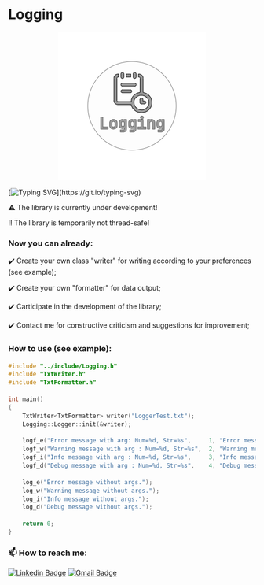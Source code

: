 # Logging
<p align="center">
    <img src="./logo.png" width="300px" height="300px" />
</p>

[![Typing SVG](https://readme-typing-svg.herokuapp.com?duration=5005&color=03B61F&multiline=true&width=600&lines=Very+simple+logging+library+implementation!)](https://git.io/typing-svg)

<p align="center"></p>

:warning: The library is currently under development!

:bangbang: The library is temporarily not thread-safe!

### Now you can already:
:heavy_check_mark: Create your own class "writer" for writing according to your preferences (see example);

:heavy_check_mark: Create your own "formatter" for data output;

:heavy_check_mark: Carticipate in the development of the library;

:heavy_check_mark: Contact me for constructive criticism and suggestions for improvement;


### How to use (see example):

```C++
#include "../include/Logging.h"
#include "TxtWriter.h"
#include "TxtFormatter.h"

int main()
{
    TxtWriter<TxtFormatter> writer("LoggerTest.txt");
    Logging::Logger::init(&writer);

    logf_e("Error message with arg: Num=%d, Str=%s",     1, "Error message");
    logf_w("Warning message with arg : Num=%d, Str=%s",  2, "Warning message");
    logf_i("Info message with arg : Num=%d, Str=%s",     3, "Info message");
    logf_d("Debug message with arg : Num=%d, Str=%s",    4, "Debug message");

    log_e("Error message without args.");
    log_w("Warning message without args.");
    log_i("Info message without args.");
    log_d("Debug message without args.");

    return 0;
}
```

###  📫 How to reach me:

[![Linkedin Badge](https://img.shields.io/badge/-NikitaKosenkov-blue?style=flat-square&logo=Linkedin&logoColor=white&link=https://www.linkedin.com/in/nkosenkov/)](https://www.linkedin.com/in/nkosenkov/)
[![Gmail Badge](https://img.shields.io/badge/Gmail-NikitaKosenkov-c14438?style=flat-square&logo=Gmail&logoColor=white&link=mailto:n.kosenkov1@gmail.com)](mailto:n.kosenkov1@gmail.com)
